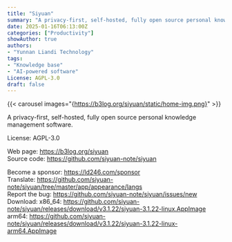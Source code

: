 ```yaml
---
title: "Siyuan"
summary: "A privacy-first, self-hosted, fully open source personal knowledge management software."
date: 2025-01-16T06:13:00Z
categories: ["Productivity"]
showAuthor: true
authors:
- "Yunnan Liandi Technology"
tags: 
- "Knowledge base"
- "AI-powered software"
License: AGPL-3.0
draft: false
---
```


{{< carousel images="{https://b3log.org/siyuan/static/home-img.png}" >}} 

A privacy-first, self-hosted, fully open source personal knowledge management software.

License: AGPL-3.0

Web page: <https://b3log.org/siyuan>  
Source code: <https://github.com/siyuan-note/siyuan>

Become a sponsor: <https://ld246.com/sponsor>  
Translate: <https://github.com/siyuan-note/siyuan/tree/master/app/appearance/langs>  
Report the bug: <https://github.com/siyuan-note/siyuan/issues/new>  
Download:   x86_64: <https://github.com/siyuan-note/siyuan/releases/download/v3.1.22/siyuan-3.1.22-linux.AppImage>  
            arm64: <https://github.com/siyuan-note/siyuan/releases/download/v3.1.22/siyuan-3.1.22-linux-arm64.AppImage>
